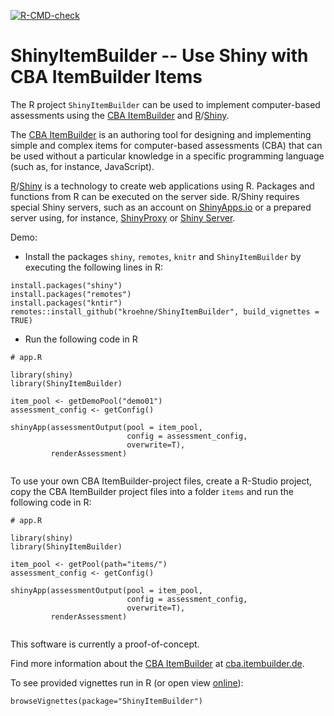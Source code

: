[![R-CMD-check](https://github.com/kroehne/ShinyItemBuilder/actions/workflows/R-CMD-check.yaml/badge.svg)](https://github.com/kroehne/ShinyItemBuilder/actions/workflows/R-CMD-check.yaml)

# ShinyItemBuilder -- Use Shiny with CBA ItemBuilder Items

The R project `ShinyItemBuilder` can be used to implement computer-based assessments using the [CBA ItemBuilder](https://cba.itembuilder.de) and [R](https://www.r-project.org/)/[Shiny](https://shiny.posit.co/).  

The [CBA ItemBuilder](https://cba.itembuilder.de) is an authoring tool for designing and implementing simple and complex items for computer-based assessments (CBA) that can be used without a particular knowledge in a specific programming language (such as, for instance, JavaScript). 

[R](https://www.r-project.org/)/[Shiny](https://shiny.posit.co/) is a technology to create web applications using R. Packages and functions from R can be executed on the server side. R/Shiny requires special Shiny servers, such as an account on [ShinyApps.io](https://shinyapps.io/) or a prepared server using, for instance, [ShinyProxy](https://www.shinyproxy.io/) or [Shiny Server](https://posit.co/download/shiny-server/). 

Demo: 

* Install the packages `shiny`, `remotes`, `knitr` and `ShinyItemBuilder` by executing the following lines in R:

````
install.packages("shiny")
install.packages("remotes")
install.packages("kntir")
remotes::install_github("kroehne/ShinyItemBuilder", build_vignettes = TRUE) 
````

* Run the following code in R
````
# app.R

library(shiny) 
library(ShinyItemBuilder)

item_pool <- getDemoPool("demo01")
assessment_config <- getConfig() 

shinyApp(assessmentOutput(pool = item_pool,
                          config = assessment_config,
                          overwrite=T), 
         renderAssessment)
 
````

To use your own CBA ItemBuilder-project files, create a R-Studio project, copy the CBA ItemBuilder project files into a folder `items` and run the following code in R: 

````
# app.R

library(shiny) 
library(ShinyItemBuilder)

item_pool <- getPool(path="items/")
assessment_config <- getConfig() 

shinyApp(assessmentOutput(pool = item_pool,
                          config = assessment_config,
                          overwrite=T), 
         renderAssessment)
 
````

This software is currently a proof-of-concept. 

Find more information about the [CBA ItemBuilder](https://cba.itembuilder.de) at [cba.itembuilder.de](https://cba.itembuilder.de).

To see provided vignettes run in R (or open view [online](https://kroehne.github.io/ShinyItemBuilder/articles/)): 

````
browseVignettes(package="ShinyItemBuilder")
````

